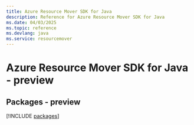 ```yaml
---
title: Azure Resource Mover SDK for Java
description: Reference for Azure Resource Mover SDK for Java
ms.date: 04/03/2025
ms.topic: reference
ms.devlang: java
ms.service: resourcemover
---
```

# Azure Resource Mover SDK for Java - preview
## Packages - preview
[!INCLUDE [packages](resource-mover-index.md)]